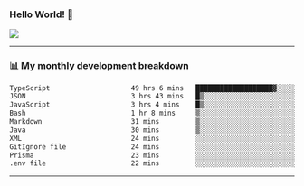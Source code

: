 ### Hello World! 👋

<a>
  <img align="center" src="https://github-readme-stats.vercel.app/api?username=megatunger&count_private=true&include_all_commits=true&bg_color=30,56CCF2,2F80ED&title_color=fff&text_color=fff" />
</a>

------
### 📊 My monthly development breakdown

<!--START_SECTION:waka-->

```txt
TypeScript                    49 hrs 6 mins   ███████████████████▓░░░░░   78.22 %
JSON                          3 hrs 43 mins   █▒░░░░░░░░░░░░░░░░░░░░░░░   05.92 %
JavaScript                    3 hrs 4 mins    █▒░░░░░░░░░░░░░░░░░░░░░░░   04.90 %
Bash                          1 hr 8 mins     ▒░░░░░░░░░░░░░░░░░░░░░░░░   01.82 %
Markdown                      31 mins         ▒░░░░░░░░░░░░░░░░░░░░░░░░   00.84 %
Java                          30 mins         ▒░░░░░░░░░░░░░░░░░░░░░░░░   00.82 %
XML                           24 mins         ░░░░░░░░░░░░░░░░░░░░░░░░░   00.66 %
GitIgnore file                24 mins         ░░░░░░░░░░░░░░░░░░░░░░░░░   00.65 %
Prisma                        23 mins         ░░░░░░░░░░░░░░░░░░░░░░░░░   00.63 %
.env file                     22 mins         ░░░░░░░░░░░░░░░░░░░░░░░░░   00.61 %
```

<!--END_SECTION:waka-->

------
